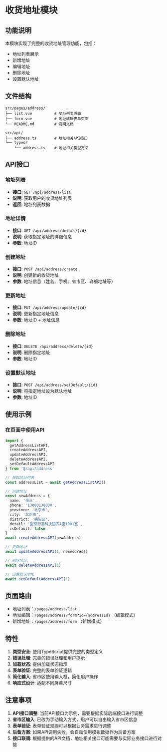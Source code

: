 # 收货地址模块

## 功能说明

本模块实现了完整的收货地址管理功能，包括：

- 地址列表展示
- 新增地址
- 编辑地址
- 删除地址
- 设置默认地址

## 文件结构

```
src/pages/address/
├── list.vue          # 地址列表页面
├── form.vue          # 地址编辑表单页面
└── README.md         # 说明文档

src/api/
├── address.ts        # 地址相关API接口
└── types/
    └── address.ts    # 地址相关类型定义
```

## API接口

### 地址列表
- **接口**: `GET /api/address/list`
- **说明**: 获取用户的收货地址列表
- **返回**: 地址列表数据

### 地址详情
- **接口**: `GET /api/address/detail/{id}`
- **说明**: 获取指定地址的详细信息
- **参数**: 地址ID

### 创建地址
- **接口**: `POST /api/address/create`
- **说明**: 创建新的收货地址
- **参数**: 地址信息（姓名、手机、省市区、详细地址等）

### 更新地址
- **接口**: `PUT /api/address/update/{id}`
- **说明**: 更新指定地址信息
- **参数**: 地址ID + 地址信息

### 删除地址
- **接口**: `DELETE /api/address/delete/{id}`
- **说明**: 删除指定地址
- **参数**: 地址ID

### 设置默认地址
- **接口**: `POST /api/address/setDefault/{id}`
- **说明**: 将指定地址设为默认地址
- **参数**: 地址ID

## 使用示例

### 在页面中使用API

```typescript
import {
  getAddressListAPI,
  createAddressAPI,
  updateAddressAPI,
  deleteAddressAPI,
  setDefaultAddressAPI
} from '@/api/address'

// 获取地址列表
const addressList = await getAddressListAPI()

// 创建地址
const newAddress = {
  name: '张三',
  phone: '13800138000',
  province: '北京市',
  city: '北京市',
  district: '朝阳区',
  detail: '望京街道科技园区A座1001室',
  isDefault: false
}
await createAddressAPI(newAddress)

// 更新地址
await updateAddressAPI(1, newAddress)

// 删除地址
await deleteAddressAPI(1)

// 设置默认地址
await setDefaultAddressAPI(1)
```

## 页面路由

- 地址列表：`/pages/address/list`
- 地址编辑：`/pages/address/form?id={addressId}` （编辑模式）
- 新增地址：`/pages/address/form` （新增模式）

## 特性

1. **类型安全**: 使用TypeScript提供完整的类型定义
2. **错误处理**: 完善的错误处理和用户提示
3. **加载状态**: 提供加载状态指示
4. **表单验证**: 完整的表单验证逻辑
5. **简化输入**: 省市区使用输入框，简化用户操作
6. **响应式设计**: 适配不同屏幕尺寸

## 注意事项

1. **API接口调整**: 当前API接口为示例，需要根据实际后端接口进行调整
2. **省市区输入**: 已改为手动输入方式，用户可以自由输入省市区信息
3. **表单验证**: 表单验证规则可以根据业务需求进行调整
4. **后备方案**: 如果API调用失败，会自动使用模拟数据作为后备方案
5. **接口联调**: 根据提供的API文档，地址相关接口可能需要与实际业务接口进行对接
